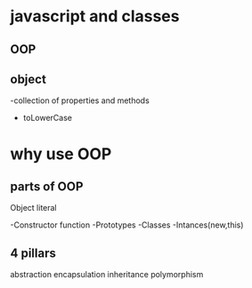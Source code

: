# javascript and classes

## OOP

## object
-collection of properties and methods
- toLowerCase

# why use OOP

## parts of OOP
Object literal

-Constructor function
-Prototypes
-Classes
-Intances(new,this)

## 4 pillars
abstraction
encapsulation
inheritance 
polymorphism